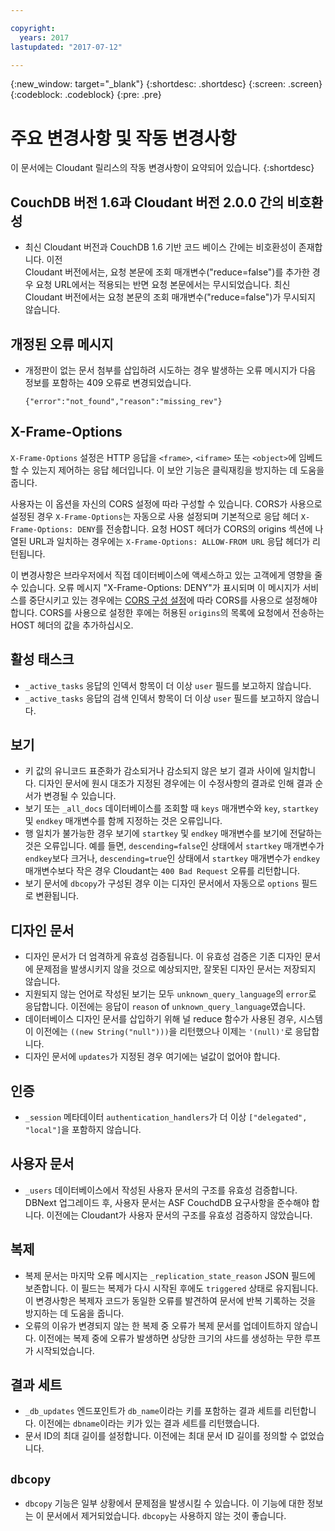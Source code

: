 ```yaml
---

copyright:
  years: 2017
lastupdated: "2017-07-12"

---
```


{:new_window: target="_blank"}
{:shortdesc: .shortdesc}
{:screen: .screen}
{:codeblock: .codeblock}
{:pre: .pre}

<!-- Acrolinx: 2017-07-12 -->

# 주요 변경사항 및 작동 변경사항

이 문서에는 Cloudant 릴리스의 작동 변경사항이 요약되어 있습니다.
{:shortdesc}

## CouchDB 버전 1.6과 Cloudant 버전 2.0.0 간의 비호환성

-   최신 Cloudant 버전과 CouchDB 1.6 기반 코드 베이스 간에는 비호환성이 존재합니다. 이전  
    Cloudant 버전에서는, 요청 본문에 조회 매개변수("reduce=false")를 추가한 경우 요청 URL에서는
    적용되는 반면 요청 본문에서는 무시되었습니다. 최신 Cloudant 버전에서는 요청 본문의
    조회 매개변수("reduce=false")가 무시되지 않습니다. 

## 개정된 오류 메시지

- 개정판이 없는 문서 첨부를 삽입하려 시도하는 경우 발생하는 오류 메시지가 다음 정보를 포함하는 409 오류로 변경되었습니다. 

	```
	{"error":"not_found","reason":"missing_rev"}
	```

## X-Frame-Options

`X-Frame-Options` 설정은 HTTP 응답을 `<frame>`, `<iframe>` 또는 `<object>`에 임베드할 수 있는지 제어하는 응답 헤더입니다. 이 보안 기능은 클릭재킹을 방지하는 데 도움을 줍니다. 

사용자는 이 옵션을 자신의 CORS 설정에 따라 구성할 수 있습니다. CORS가 사용으로 설정된 경우 `X-Frame-Options`는 자동으로 사용 설정되며 기본적으로 응답 헤더 `X-Frame-Options: DENY`를 전송합니다. 요청 HOST 헤더가 CORS의 origins 섹션에 나열된 URL과 일치하는 경우에는 `X-Frame-Options: ALLOW-FROM URL` 응답 헤더가 리턴됩니다. 
 
이 변경사항은 브라우저에서 직접 데이터베이스에 액세스하고 있는 고객에게 영향을 줄 수 있습니다. 오류 메시지 "X-Frame-Options: DENY"가 표시되며 이 메시지가
서비스를 중단시키고 있는 경우에는 [CORS 구성 설정](../api/cors.html#setting-the-cors-configuration)에 따라 CORS를 사용으로 설정해야 합니다.
CORS를 사용으로 설정한 후에는 허용된 `origins`의 목록에 요청에서 전송하는 HOST 헤더의 값을 추가하십시오. 

## 활성 태스크

-   `_active_tasks` 응답의 인덱서 항목이 더 이상 `user` 필드를 보고하지 않습니다. 
-   `_active_tasks` 응답의 검색 인덱서 항목이 더 이상 `user` 필드를 보고하지 않습니다. 

## 보기

-   키 값의 유니코드 표준화가 감소되거나 감소되지 않은 보기 결과 사이에 일치합니다. 디자인 문서에 원시 대조가 지정된 경우에는 이 수정사항의 결과로 인해 결과 순서가 변경될 수 있습니다. 
-   보기 또는 `_all_docs` 데이터베이스를 조회할 때 `keys` 매개변수와 `key`, `startkey` 및 `endkey` 매개변수를 함께 지정하는 것은 오류입니다. 
-   행 일치가 불가능한 경우 보기에 `startkey` 및 `endkey` 매개변수를 보기에 전달하는 것은 오류입니다. 예를 들면, `descending=false`인 상태에서 `startkey` 매개변수가 `endkey`보다 크거나, `descending=true`인 상태에서 `startkey` 매개변수가 `endkey` 매개변수보다 작은 경우 Cloudant는 `400 Bad Request` 오류를 리턴합니다. 
-   보기 문서에 `dbcopy`가 구성된 경우 이는 디자인 문서에서 자동으로 `options` 필드로 변환됩니다.  

## 디자인 문서

-   디자인 문서가 더 엄격하게 유효성 검증됩니다. 이 유효성 검증은 기존 디자인 문서에 문제점을 발생시키지 않을 것으로 예상되지만, 잘못된 디자인 문서는 저장되지 않습니다. 
-   지원되지 않는 언어로 작성된 보기는 모두 `unknown_query_language`의 `error`로 응답합니다. 이전에는 응답이 `reason` of `unknown_query_language`였습니다. 
-   데이터베이스 디자인 문서를 삽입하기 위해 널 reduce 함수가 사용된 경우, 시스템이 이전에는 `((new String("null")))`을 리턴했으나 이제는 `'(null)'`로 응답합니다. 
-   디자인 문서에 `updates`가 지정된 경우 여기에는 널값이 없어야 합니다. 

## 인증

-   `_session` 메타데이터 `authentication_handlers`가 더 이상 `["delegated", "local"]`을 포함하지 않습니다. 

## 사용자 문서

-   `_users` 데이터베이스에서 작성된 사용자 문서의 구조를 유효성 검증합니다. DBNext 업그레이드 후, 사용자 문서는 ASF CouchdDB 요구사항을 준수해야 합니다. 이전에는 Cloudant가 사용자 문서의 구조를 유효성 검증하지 않았습니다.  

## 복제 

-   복제 문서는 마지막 오류 메시지는 `_replication_state_reason` JSON 필드에 보존합니다. 이 필드는 복제가 다시 시작된 후에도 `triggered` 상태로 유지됩니다. 이 변경사항은 복제자 코드가 동일한 오류를 발견하여 문서에 반복 기록하는 것을 방지하는 데 도움을 줍니다. 
-   오류의 이유가 변경되지 않는 한 복제 중 오류가 복제 문서를 업데이트하지 않습니다. 이전에는 복제 중에 오류가 발생하면 상당한 크기의 샤드를 생성하는 무한 루프가 시작되었습니다.   

## 결과 세트

-   `_db_updates` 엔드포인트가 `db_name`이라는 키를 포함하는 결과 세트를 리턴합니다. 이전에는 `dbname`이라는 키가 있는 결과 세트를 리턴했습니다. 
-   문서 ID의 최대 길이를 설정합니다. 이전에는 최대 문서 ID 길이를 정의할 수 없었습니다. 

## `dbcopy`

- `dbcopy` 기능은 일부 상황에서 문제점을 발생시킬 수 있습니다.
  이 기능에 대한 정보는 이 문서에서 제거되었습니다. `dbcopy`는 사용하지 않는 것이 좋습니다. 
